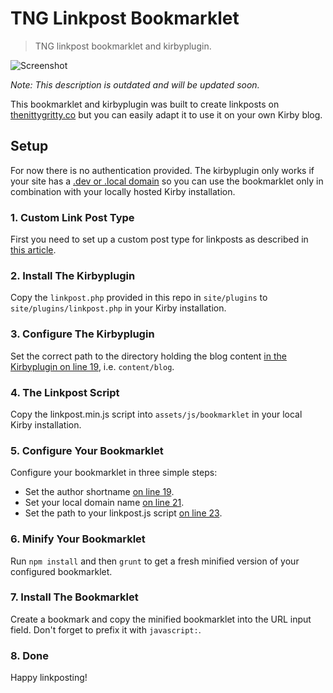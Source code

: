 # TNG Linkpost Bookmarklet

> TNG linkpost bookmarklet and kirbyplugin.

![Screenshot](https://raw.github.com/thenittygritty/linkpost-bookmarklet/master/screenshot.png)


_*Note*: This description is outdated and will be updated soon._
 
This bookmarklet and kirbyplugin was built to create linkposts on [thenittygritty.co](http://thenittygritty.co) but you can easily adapt it to use it on your own Kirby blog.

## Setup
For now there is no authentication provided. The kirbyplugin only works if your site has a [.dev or .local domain](https://github.com/thenittygritty/linkpost-bookmarklet/blob/master/site/plugins/linkpost.php#L10-14) so you can use the bookmarklet only in combination with your locally hosted Kirby installation.

### 1. Custom Link Post Type
First you need to set up a custom post type for linkposts as described in [this article](http://getkirby.com/blog/custom-post-types).

### 2. Install The Kirbyplugin
Copy the `linkpost.php` provided in this repo in `site/plugins` to `site/plugins/linkpost.php` in your Kirby installation.
 
### 3. Configure The Kirbyplugin
Set the correct path to the directory holding the blog content [in the Kirbyplugin on line 19](https://github.com/thenittygritty/linkpost-bookmarklet/blob/master/site/plugins/linkpost.php#L19), i.e. `content/blog`.

### 4. The Linkpost Script
Copy the linkpost.min.js script into `assets/js/bookmarklet` in your local Kirby installation.

### 5. Configure Your Bookmarklet
Configure your bookmarklet in three simple steps:

* Set the author shortname [on line 19](https://github.com/thenittygritty/linkpost-bookmarklet/blob/master/assets/js/bookmarklet/bookmarklet.js#L19). 
* Set your local domain name [on line 21](https://github.com/thenittygritty/linkpost-bookmarklet/blob/master/assets/js/bookmarklet/bookmarklet.js#L21).
* Set the path to your linkpost.js script [on line 23](https://github.com/thenittygritty/linkpost-bookmarklet/blob/master/assets/js/bookmarklet/bookmarklet.js#L21).

### 6. Minify Your Bookmarklet
Run `npm install` and then `grunt` to get a fresh minified version of your configured bookmarklet.

### 7. Install The Bookmarklet
Create a bookmark and copy the minified bookmarklet into the URL input field. Don't forget to prefix it with `javascript:`.

### 8. Done
Happy linkposting!








